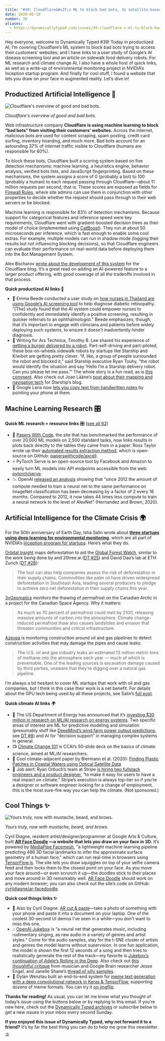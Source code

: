 ```yaml
---
title: "#39: Cloudflare&#x27;s ML to block bad bots, 3x satellite-based environmental monitoring, and AR Face Doodles "
date: 2020-05-10
number: 39
aliases:
  - https://dynamicallytyped.com/issues/39-cloudflare-s-ml-to-block-bad-bots-3x-satellite-based-environmental-monitoring-and-ar-face-doodles-243752
---
```


Hey everyone, welcome to Dynamically Typed #39!
Today in productized AI, I’m covering Cloudflare’s ML system to block bad bots trying to access their customers’ websites; and I have links to a user study of Google’s AI disease screening tool and an article on sidewalk food delivery robots.
For ML research and climate change AI, I also have a whole host of quick links, as well as a write-up of environmental monitoring project in NVIDIA’s Inception startup program.
And finally for cool stuff, I found a website that lets you draw on your face in augmented reality.
Let’s dive in!

## Productized Artificial Intelligence 🔌

![Cloudflare's overview of good and bad bots.](https://s3.amazonaws.com/revue/items/images/005/946/458/mail/c90c3afcf896580ebd3a4efe81ee4540.png?1589095680)

_Cloudflare's overview of good and bad bots._

Web infrastructure company **Cloudflare is using machine learning to block “bad bots” from visiting their customers’ websites.**
Across the internet, malicious bots are used for content scraping, spam posting, credit card surfing, inventory hoarding, and much more.
Bad bots account for an astounding 37% of internet traffic visible to Cloudflare (humans are responsible for 60%).

To block these bots, Cloudflare built a scoring system based on five detection mechanisms: machine learning, a heuristics engine, behavior analysis, verified bots lists, and JavaScript fingerprinting.
Based on these mechanisms, the system assigns a score of 0 (probably a bot) to 100 (probably a human) to each request passing through Cloudflare—about 11 million requests per second, that is.
These scores are exposed as fields for [Firewall Rules](https://blog.cloudflare.com/announcing-firewall-rules/?utm_campaign=Dynamically%20Typed&utm_medium=email&utm_source=Revue%20newsletter), where site admins can use them in conjunction with other properties to decide whether the request should pass through to their web servers or be blocked.

Machine learning is responsible for 83% of detection mechanisms.
Because support for categorical features and inference speed were key requirements, Cloudflare went with gradient-boosted decision trees as their model of choice (implemented using [CatBoost](https://github.com/catboost/catboost?utm_campaign=Dynamically%20Typed&utm_medium=email&utm_source=Revue%20newsletter)).
They run at about 50 microseconds per inference, which is fast enough to enable some cool extras.
For example, multiple models can run in shadow mode (logging their results but not influencing blocking decisions), so that Cloudflare engineers can evaluate their performance on real-world data before deploying them into the Bot Management System.

Alex Bocharov [wrote about the development of this system](https://blog.cloudflare.com/cloudflare-bot-management-machine-learning-and-more/?utm_campaign=Dynamically%20Typed&utm_medium=email&utm_source=Revue%20newsletter) for the Cloudflare blog.
It’s a great read on adding an AI-powered feature to a larger product offering, with good coverage of all the tradeoffs involved in that process.

**Quick productized AI links 🔌**

* 🏥 Emma Beede conducted a user study on [how nurses in Thailand are using Google’s AI screening tool](https://blog.google/technology/health/healthcare-ai-systems-put-people-center/?utm_campaign=Dynamically%20Typed&utm_medium=email&utm_source=Revue%20newsletter) to help diagnose diabetic retinopathy. “[The] study found that the AI system could empower nurses to confidently and immediately identify a positive screening, resulting in quicker referrals to an ophthalmologist.” Beede emphasizes, though, that it’s important to engage with clinicians and patients before widely deploying such systems, to ensure it doesn’t inadvertently hinder diagnosis.
* 🍔 Writing for Ars Technica, Timothy B. Lee shared his experience of [getting a burger delivered by a robot](https://arstechnica.com/tech-policy/2020/04/the-pandemic-is-bringing-us-closer-to-our-robot-takeout-future/?utm_campaign=Dynamically%20Typed&utm_medium=email&utm_source=Revue%20newsletter). Part-self-driving and part-piloted, these box-on-wheels sidewalk robots by startups like Starship and Kiwibot are getting pretty clever. “If, like, a group of people surrounded the robot and blocked it,” said Starship executive Ryan Touhy, “the robot would identify the situation and say ‘Hello I’m a Starship delivery robot. Can you please let me pass.’” The whole story is a fun read, as is [this comment](https://arstechnica.com/tech-policy/2020/04/the-pandemic-is-bringing-us-closer-to-our-robot-takeout-future/?comments=1&post=38840444&utm_campaign=Dynamically%20Typed&utm_medium=email&utm_source=Revue%20newsletter). Also check out Joan Lääne’s [post about their mapping and navigation tech](https://medium.com/starshiptechnologies/how-starship-delivery-robots-know-where-they-are-going-c97d385a1015?utm_campaign=Dynamically%20Typed&utm_medium=email&utm_source=Revue%20newsletter) for Starship’s blog.
* 📝 Google Lens now [lets you copy text from handwritten notes](https://twitter.com/google/status/1258451118679633922?utm_campaign=Dynamically%20Typed&utm_medium=email&utm_source=Revue%20newsletter) by pointing your phone at them.

## Machine Learning Research 🎛

**Quick ML research + resource links** 🎛 ([see all 62](https://www.notion.so/adab36fecaea4306880898f41dcb9cb3?utm_campaign=Dynamically%20Typed&utm_medium=email&utm_source=Revue%20newsletter&v=cb3a74562c914234ac171931dad6c2e4))

* 🧮 [Papers With Code](https://paperswithcode.com/sota?utm_campaign=Dynamically%20Typed&utm_medium=email&utm_source=Revue%20newsletter), the site that has benchmarked the performance of over 20,000 ML models on 2,500 standard tasks, now links results in plots back directly to the tables they came from in a paper. Ross Taylor wrote up their [automated results extraction method](https://medium.com/paperswithcode/a-home-for-results-in-ml-e25681c598dc?utm_campaign=Dynamically%20Typed&utm_medium=email&utm_source=Revue%20newsletter), which is open-source on GitHub: [paperswithcode/axcell](https://github.com/paperswithcode/axcell?utm_campaign=Dynamically%20Typed&utm_medium=email&utm_source=Revue%20newsletter).
* ⚡️ PyTorch Serve is an open-source tool by Facebook and Amazon to easily turn ML models into API endpoints accessible from the web: [pytorch/serve](https://github.com/pytorch/serve?utm_campaign=Dynamically%20Typed&utm_medium=email&utm_source=Revue%20newsletter).
* 📉 OpenAI [released an analysis](https://openai.com/blog/ai-and-efficiency/?utm_campaign=Dynamically%20Typed&utm_medium=email&utm_source=Revue%20newsletter) showing that “since 2012 the amount of compute needed to train a neural net to the same performance on ImageNet classification has been decreasing by a factor of 2 every 16 months. Compared to 2012, it now takes 44 times less compute to train a neural network to the level of AlexNet” (Hernandez and Brown, 2020).

## Artificial Intelligence for the Climate Crisis 🌍

For the 50th anniversary of Earth Day, Isha Salin wrote about [**three startups using deep learning for environmental monitoring**](https://blogs.nvidia.com/blog/2020/04/22/geospatial-ai-earth-day/?_lrsc=fccaa0ce-9e1e-4a5e-8af1-b4125b2a6d40&ncid=so-twi-lt-799&utm_campaign=Dynamically%20Typed&utm_medium=email&utm_source=Revue%20newsletter), which are all part of NVIDIA’s [Inception program for startups](https://www.nvidia.com/en-us/deep-learning-ai/startups/?utm_campaign=Dynamically%20Typed&utm_medium=email&utm_source=Revue%20newsletter).
Here’s what they do.

[Orbital Insight](https://blogs.nvidia.com/blog/2016/08/04/droughts-and-deep-learning-measuring-water-where-its-scarce/?utm_campaign=Dynamically%20Typed&utm_medium=email&utm_source=Revue%20newsletter) maps deforestation to aid the [Global Forest Watch](https://www.globalforestwatch.org/?utm_campaign=Dynamically%20Typed&utm_medium=email&utm_source=Revue%20newsletter), similar to the work being done by and 20tree.ai ([DT #25](https://dynamicallytyped.com/issues/25-ai-powered-rainforest-monitoring-google-s-pixel-4-and-openai-s-rubik-s-cube-solving-robot-hand-204685?utm_campaign=Dynamically%20Typed&utm_medium=email&utm_source=Revue%20newsletter)) and David Dao’s lab at ETH Zurich ([DT #28](https://dynamicallytyped.com/issues/28-ocr-for-latex-equations-night-sight-for-astrophotography-and-a-gpt-2-powered-text-adventure-212704?utm_campaign=Dynamically%20Typed&utm_medium=email&utm_source=Revue%20newsletter)):

> The tool can also help companies assess the risk of deforestation in their supply chains.
> Commodities like palm oil have driven widespread deforestation in Southeast Asia, leading several producers to pledge to achieve zero net deforestation in their supply chains this year.

[3vGeomatics](https://3vgeomatics.com/company/?utm_campaign=Dynamically%20Typed&utm_medium=email&utm_source=Revue%20newsletter) monitors the thawing of permafrost on the Canadian Arctic in a project for the Canadian Space Agency.
Why it matters:

> As much as 70 percent of permafrost could melt by 2100, releasing massive amounts of carbon into the atmosphere.
> Climate change-induced permafrost thaw also causes landslides and erosion that threaten communities and critical infrastructure.

[Azevea](https://www.azavea.com/?utm_campaign=Dynamically%20Typed&utm_medium=email&utm_source=Revue%20newsletter) is monitoring construction around oil and gas pipelines to detect construction activities that may damage the pipes and cause leaks:

> The U.S.
> oil and gas industry leaks an estimated 13 million metric tons of methane into the atmosphere each year — much of which is preventable.
> One of the leading sources is excavation damage caused by third parties, unaware that they’re digging over a natural gas pipeline.

I’m always a bit hesitant to cover ML startups that work with oil and gas companies, but I think in this case their work is a net benefit.
For details about the GPU tech being used by all these projects, see Salin’s [full post](https://blogs.nvidia.com/blog/2020/04/22/geospatial-ai-earth-day/?_lrsc=fccaa0ce-9e1e-4a5e-8af1-b4125b2a6d40&ncid=so-twi-lt-799&utm_campaign=Dynamically%20Typed&utm_medium=email&utm_source=Revue%20newsletter).

**Quick climate AI links** 🌍

* 🔌 The US Department of Energy has announced that it’s [investing $30 million in research on ML/AI research on energy systems](https://www.energy.gov/articles/department-energy-announces-30-million-machine-learning-and-artificial-intelligence?utm_campaign=Dynamically%20Typed&utm_medium=email&utm_source=Revue%20newsletter). Two specific areas of interest are ML for predictive modeling and simulation (presumably stuff like [DeepMind’s wind farm power output predictions](https://deepmind.com/blog/article/machine-learning-can-boost-value-wind-energy?utm_campaign=Dynamically%20Typed&utm_medium=email&utm_source=Revue%20newsletter), see [DT #8](https://dynamicallytyped.com/issues/8-should-openai-open-source-their-impressive-new-language-model-161119?utm_campaign=Dynamically%20Typed&utm_medium=email&utm_source=Revue%20newsletter)) and AI for “decision support” in managing complex systems in general.
* 📺 [Climate Change 101](https://docs.google.com/presentation/d/1KxVq-FlngspK687AvdEYJ2IXZQaK0tbQPPsek6rC7jA/edit?utm_campaign=Dynamically%20Typed&utm_medium=email&utm_source=Revue%20newsletter#slide=id.p) is CCAI’s 50-slide deck on the basics of climate science, aimed at ML/AI researchers.
* 📄 Cool climate-adjacent paper by Biermann et al. (2020): [Finding Plastic Patches in Coastal Waters using Optical Satellite Data](https://www.nature.com/articles/s41598-020-62298-z?utm_campaign=Dynamically%20Typed&utm_medium=email&utm_source=Revue%20newsletter)
* 💼 Job alert: Ryan Orbuch’s team at Stripe [is hiring two fullstack engineers and a product designer](https://twitter.com/orbuch/status/1254848416212869120?utm_campaign=Dynamically%20Typed&utm_medium=email&utm_source=Revue%20newsletter), “to make it easy for users to have a real impact on climate.” Stripe’s execution is always top-tier so if you’re a designer or software engineer looking for a change of employment, this is the most sure-fire way you can help the climate. (Not sponsored.)

## Cool Things ✨

![Yours truly, now with mustache, beard, and brows.](https://s3.amazonaws.com/revue/items/images/005/944/581/mail/1dfab0eaeb3e87416abde054efa8c153.jpeg?1589037191)

_Yours truly, now with mustache, beard, and brows._

Cyril Diagne, resident artist/designer/programmer at Google Arts & Culture, built [**AR Face Doodle**](https://cyrildiagne.github.io/ar-facedoodle/?utm_campaign=Dynamically%20Typed&utm_medium=email&utm_source=Revue%20newsletter) **—a website that lets you draw on your face in 3D.**
It’s powered by [MediaPipe Facemesh](https://github.com/tensorflow/tfjs-models/tree/master/facemesh?utm_campaign=Dynamically%20Typed&utm_medium=email&utm_source=Revue%20newsletter), “a lightweight machine learning pipeline predicting 486 3D facial landmarks to infer the approximate surface geometry of a human face,” which can run real-time in browsers using [TensorFlow.js](https://www.tensorflow.org/js?utm_campaign=Dynamically%20Typed&utm_medium=email&utm_source=Revue%20newsletter).
The site lets you draw squiggles on top of your selfie camera feed and then locks them to the closest point on your face.
As you move your face around—or even scrunch it up—the doodles stick to their places and move around in 3D remarkably well.
[AR Face Doodle](https://cyrildiagne.github.io/ar-facedoodle?utm_campaign=Dynamically%20Typed&utm_medium=email&utm_source=Revue%20newsletter) should work on any modern browser; you can also check out the site’s code on GitHub: [cyrildiagne/ar-facedoodle](https://github.com/cyrildiagne/ar-facedoodle?utm_campaign=Dynamically%20Typed&utm_medium=email&utm_source=Revue%20newsletter).

**Quick cool things links ✨**

* 📱 Also by Cyril Diagne: [AR cut & paste](https://twitter.com/cyrildiagne/status/1256916982764646402?utm_campaign=Dynamically%20Typed&utm_medium=email&utm_source=Revue%20newsletter)—take a photo of something with your phone and paste it into a document on your laptop. One of the coolest 30-second UI demos I’ve seen in a while—you don’t want to miss this one.
* 🎶 [OpenAI Jukebox](https://openai.com/blog/jukebox/?utm_campaign=Dynamically%20Typed&utm_medium=email&utm_source=Revue%20newsletter) is “a neural net that generates music, including rudimentary singing, as raw audio in a variety of genres and artist styles.” Come for the audio samples, stay for the t-SNE cluster of artists and genres the model learns without supervision. In one fun application, the model is shown the first 12 seconds of a song and then tries to realistically generate the rest of the track—my favorite is [Jukebox’s continuation of Adele’s Rolling in the Deep](https://youtu.be/iJgNpm8cTE8?t=14&utm_campaign=Dynamically%20Typed&utm_medium=email&utm_source=Revue%20newsletter). Also check out [this thoughtful critique](https://twitter.com/jesseengel/status/1256314503903318017?utm_campaign=Dynamically%20Typed&utm_medium=email&utm_source=Revue%20newsletter) from musician and Google Brain researcher Jesse Engel, and Janelle Shane’s [thread of silly samples](https://twitter.com/janellecshane/status/1258787218912468995?s=21&utm_campaign=Dynamically%20Typed&utm_medium=email&utm_source=Revue%20newsletter).
* 🤡 Dylan Wenzlau built an end-to-end system for [meme text generation with a deep convolutional network in Keras & TensorFlow](https://towardsdatascience.com/meme-text-generation-with-a-deep-convolutional-network-in-keras-tensorflow-a57c6f218e85?utm_campaign=Dynamically%20Typed&utm_medium=email&utm_source=Revue%20newsletter), supporting dozens of meme formats. You can try it [on imgflip](https://imgflip.com/ai-meme?utm_campaign=Dynamically%20Typed&utm_medium=email&utm_source=Revue%20newsletter).

**Thanks for reading!**
As usual, you can let me know what you thought of today’s issue using the buttons below or by replying to this email.
If you’re new here, check out the [Dynamically Typed archives](https://dynamicallytyped.com/?utm_campaign=Dynamically%20Typed&utm_medium=email&utm_source=Revue%20newsletter) or subscribe below to get a new issues in your inbox every second Sunday.

**If you enjoyed this issue of Dynamically Typed, why not forward it to a friend?**
It’s by far the best thing you can do to help me grow this newsletter.
⛱